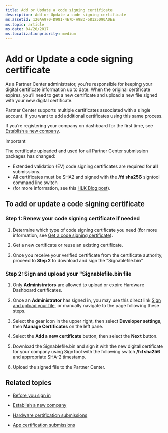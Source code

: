 ```yaml
---
title: Add or Update a code signing certificate
description: Add or Update a code signing certificate
ms.assetid: 120AA970-D981-4E7D-A9BD-68125D90A0EE
ms.topic: article
ms.date: 04/20/2017
ms.localizationpriority: medium
---
```


# Add or Update a code signing certificate

As a Partner Center administrator, you’re responsible for keeping your digital certificate information up to date. When the original certificate expires, you’ll need to get a new certificate and upload a new file signed with your new digital certificate.

Partner Center supports multiple certificates associated with a single account.  If you want to add additional certificates using this same process.

If you’re registering your company on dashboard for the first time, see [Establish a new company](/windows-hardware/drivers/dashboard/dashboard-administration).

> [!IMPORTANT]
> The certificate uploaded and used for all Partner Center submission packages has changed:
>
> * Extended validation (EV) code signing certificates are required for **all** submissions.  
> * All certificates must be SHA2 and signed with the **/fd sha256** signtool command line switch
> * (for more information, see this [HLK Blog post](https://techcommunity.microsoft.com/t5/Windows-Hardware-Certification/bg-p/WindowsHardwareCertification)).

## To add or update a code signing certificate

### Step 1: Renew your code signing certificate if needed  

1. Determine which type of code signing certificate you need (for more information, see [Get a code signing certificate](./get-a-code-signing-certificate.md)).

2. Get a new certificate or reuse an existing certificate.

3. Once you receive your verified certificate from the certificate authority, proceed to **Step 2** to download and sign the "Signablefile.bin"

### Step 2: Sign and upload your "Signablefile.bin file

1. Only **Administrators** are allowed to upload or expire Hardware Dashboard certificates.

2. Once an **Administrator** has signed in, you may use this direct link [Sign and upload your file](https://partner.microsoft.com/dashboard/account/CertificateUpload), or manually navigate to the page following these steps.

3. Select the gear icon in the upper right, then select **Developer settings**, then **Manage Certificates** on the left pane.

4. Select the **Add a new certificate** button, then select the **Next** button.  

5. Download the Signablefile.bin and sign it with the new digital certificate for your company using SignTool with the following switch **/fd sha256** and appropriate SHA-2 timestamp.

6. Upload the signed file to the Partner Center.

## Related topics

* [Before you sign in](./get-started-with-the-hardware-dashboard.md)

* [Establish a new company](/windows-hardware/drivers/dashboard/dashboard-administration)

* [Hardware certification submissions](./hardware-certification-submissions.md)

* [App certification submissions](https://techcommunity.microsoft.com/t5/windows-hardware-certification/bg-p/WindowsHardwareCertification)